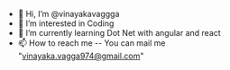 - 👋 Hi, I’m @vinayakavaggga
- 👀 I’m interested in Coding
- 🌱 I’m currently learning Dot Net with angular and react
- 📫 How to reach me -- You can mail me "vinayaka.vagga974@gmail.com"

<!---
vinayakavaggga/vinayakavaggga is a ✨ special ✨ repository because its `README.md` (this file) appears on your GitHub profile.
You can click the Preview link to take a look at your changes.
--->
